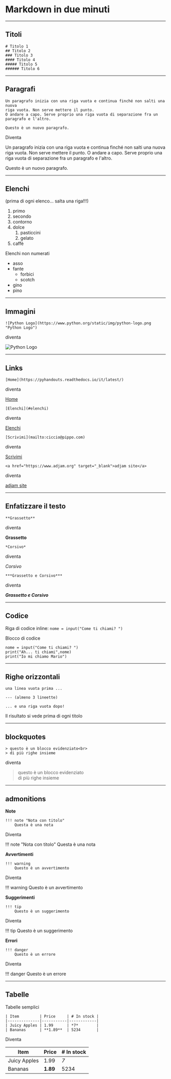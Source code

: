 # Markdown in due minuti

<!-- I COMMENTI SI FANNO COME IN HTML -->
<!-- qui ci vanno i titoli -->

-------------------------------------------------------------------------------------

## Titoli

    # Titolo 1
    ## Titolo 2
    ### Titolo 3
    #### Titolo 4
    ##### Titolo 5
    ###### Titolo 6


-------------------------------------------------------------------------------------

<!-- qui ci vanno i paragrafi -->
## Paragrafi

    Un paragrafo inizia con una riga vuota e continua finché non salti una nuova
    riga vuota. Non serve mettere il punto.
    O andare a capo. Serve proprio una riga vuota di separazione fra un paragrafo e l'altro.

    Questo è un nuovo paragrafo.

Diventa

Un paragrafo inizia con una riga vuota e continua finché non salti una nuova
riga vuota. Non serve mettere il punto.
O andare a capo. Serve proprio una riga vuota di separazione fra un paragrafo e l'altro.

Questo è un nuovo paragrafo.

-------------------------------------------------------------------------------------

<!-- qui ci vanno gli elenchi -->
## Elenchi

(prima di ogni elenco... salta una riga!!!)

1. primo
2. secondo
3. contorno
4. dolce
    1. pasticcini
    2. gelato
5. caffè


Elenchi non numerati

- asso
- fante
    - forbici
    - scotch
- gino
- pino

-------------------------------------------------------------------------------------

## Immagini

<!-- ![alt text](Image_URL "Image Title") -->

    ![Python Logo](https://www.python.org/static/img/python-logo.png "Python Logo")

diventa

![Python Logo](https://www.python.org/static/img/python-logo.png "Python Logo")

-------------------------------------------------------------------------------------

## Links

    [Home](https://pyhandouts.readthedocs.io/it/latest/)

diventa

[Home](https://pyhandouts.readthedocs.io/it/latest/)


    [Elenchi](#elenchi)
    
diventa

[Elenchi](#elenchi)


    [Scrivimi](mailto:ciccio@pippo.com)

diventa

[Scrivimi](mailto:ciccio@pippo.com)


    <a href="https://www.adjam.org" target="_blank">adjam site</a>

diventa

<a href="https://www.adjam.org" target="_blank">adjam site</a>


-------------------------------------------------------------------------------------

## Enfatizzare il testo

    **Grassetto**
    
diventa

**Grassetto**


    *Corsivo*
    
diventa

*Corsivo*


    ***Grassetto e Corsivo***

diventa

***Grassetto e Corsivo***

-------------------------------------------------------------------------------------

## Codice

Riga di codice inline: ``nome = input("Come ti chiami? ")``

Blocco di codice

    nome = input("Come ti chiami? ")
    print("Ah... ti chiami",nome)
    print("Io mi chiamo Mario")


-------------------------------------------------------------------------------------

## Righe orizzontali

    una linea vuota prima ...

    --- (almeno 3 lineette)

    ... e una riga vuota dopo!

Il risultato si vede prima di ogni titolo


-------------------------------------------------------------------------------------

## blockquotes

    > questo è un blocco evidenziato<br>
    > di più righe insieme
        
diventa

> questo è un blocco evidenziato<br>
> di più righe insieme


-------------------------------------------------------------------------------------

## admonitions


**Note**

    !!! note "Nota con titolo"
        Questa è una nota

Diventa

!!! note "Nota con titolo"
    Questa è una nota


**Avvertimenti**

    !!! warning
        Questo è un avvertimento

Diventa

!!! warning
    Questo è un avvertimento


**Suggerimenti**

    !!! tip
        Questo è un suggerimento

Diventa

!!! tip
    Questo è un suggerimento


**Errori**

    !!! danger
        Questo è un errore

Diventa

!!! danger
    Questo è un errore


-------------------------------------------------------------------------------------

## Tabelle

Tabelle semplici

    | Item         | Price     | # In stock |
    |--------------|-----------|------------|
    | Juicy Apples | 1.99      | *7*        |
    | Bananas      | **1.89**  | 5234       |
    
Diventa

| Item         | Price     | # In stock |
|--------------|-----------|------------|
| Juicy Apples | 1.99      | *7*        |
| Bananas      | **1.89**  | 5234       |

<br>
<br>
<br>

